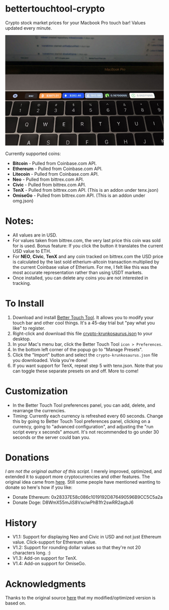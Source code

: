 # bettertouchtool-crypto
Crypto stock market prices for your Macbook Pro touch bar! Values updated every minute.

![Screenshot](example.jpg)

Currently supported coins: 
- **Bitcoin** - Pulled from Coinbase.com API.
- **Ethereum** - Pulled from Coinbase.com API.
- **Litecoin** - Pulled from Coinbase.com API.
- **Neo** - Pulled from bittrex.com API.
- **Civic** - Pulled from bittrex.com API.
- **TenX** - Pulled from bittrex.com API. (This is an addon under tenx.json)
- **OmiseGo** - Pulled from bittrex.com API. (This is an addon under omg.json)


# Notes: 
- All values are in USD.
- For values taken from bittrex.com, the very last price this coin was sold for is used. Bonus feature: If you click the button it translates the current USD value to ETH.
- For **NEO**, **Civic**, **TenX** and any coin tracked on bittrex.com the USD price is calculated by the last sold etherium-altcoin transaction multiplied by the current Coinbase value of Etherium. For me, I felt like this was the most accurate representation rather than using USDT markets.
- Once installed, you can delete any coins you are not interested in tracking.

# To Install

1. Download and install [Better Touch Tool](https://www.boastr.net/downloads/). It allows you to modify your touch bar and other cool things. It's a 45-day trial but "pay what you like" to register.
2. Right-click and download this file [crypto-krunkosaurus.json](https://raw.githubusercontent.com/krunkosaurus/bettertouchtool-crypto/master/crypto-krunkosaurus.json) to your desktop.
3. In your Mac's menu bar, click the Better Touch Tool `icon > Preferences`.
4. In the bottom left corner of the popup go to "Manage Presets". 
5. Click the "Import" button and select the `crypto-krunkosaurus.json` file you downloaded. Viola you're done!
6. If you want support for TenX, repeat step 5 with tenx.json. Note that you can toggle these separate presets on and off. More to come!

# Customization

- In the Better Touch Tool preferences panel, you can add, delete, and rearrange the currencies.
- Timing: Currently each currency is refreshed every 60 seconds. Change this by going to Better Touch Tool preferences panel, clicking on a currency, going to "advanced configuration", and adjusting the "run script every x seconds" amount. It's not recommended to go under 30 seconds or the server could ban you.

# Donations

_I am not the original author of this script._ I merely improved, optimized, and extended it to support more cryptocurrencies and other features. The original idea came from [here](https://steemit.com/neo/@awesomemo/get-the-latest-price-of-neo-on-your-macbook-touchbar).  Still some people have mentioned wanting to donate so here's how if you like:

- Donate Ethereum: 0x28337E58c086c1019192D876490596B9CC5C5a2a
- Donate Doge: D8WmX55mJiS8VxciwPhB1fr2swRR2agbJ6


# History
- V1.1: Support for displaying Neo and Civic in USD and not just Ethereum value. Click-support for Ethereum value.
- V1.2: Support for rounding dollar values so that they're not 20 characters long. :)
- V1.3: Add-on support for TenX.
- V1.4: Add-on support for OmiseGo.

# Acknowledgments

Thanks to the original source [here](https://steemit.com/neo/@awesomemo/get-the-latest-price-of-neo-on-your-macbook-touchbar) that my modified/optimized version is based on.
